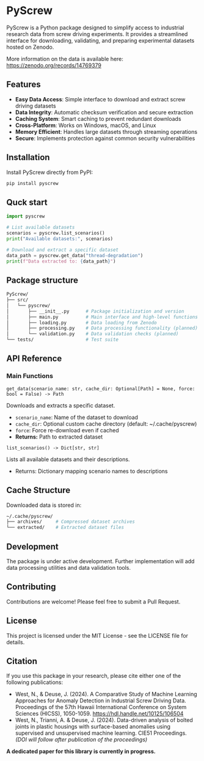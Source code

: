 # PyScrew

PyScrew is a Python package designed to simplify access to industrial research data from screw driving experiments. It provides a streamlined interface for downloading, validating, and preparing experimental datasets hosted on Zenodo.

More information on the data is available here: https://zenodo.org/records/14769379

## Features

- **Easy Data Access**: Simple interface to download and extract screw driving datasets
- **Data Integrity**: Automatic checksum verification and secure extraction
- **Caching System**: Smart caching to prevent redundant downloads
- **Cross-Platform**: Works on Windows, macOS, and Linux
- **Memory Efficient**: Handles large datasets through streaming operations
- **Secure**: Implements protection against common security vulnerabilities

## Installation

Install PyScrew directly from PyPI:

```bash
pip install pyscrew
```

## Quck start

```python 
import pyscrew

# List available datasets
scenarios = pyscrew.list_scenarios()
print("Available datasets:", scenarios)

# Download and extract a specific dataset
data_path = pyscrew.get_data("thread-degradation")
print(f"Data extracted to: {data_path}")
```

## Package structure

```bash
PyScrew/
├── src/
│   └── pyscrew/
│       ├── __init__.py      # Package initialization and version
│       ├── main.py          # Main interface and high-level functions
│       ├── loading.py       # Data loading from Zenodo
│       ├── processing.py    # Data processing functionality (planned)
│       └── validation.py    # Data validation checks (planned)
└── tests/                   # Test suite
```

## API Reference


### Main Functions
`get_data(scenario_name: str, cache_dir: Optional[Path] = None, force: bool = False) -> Path`

Downloads and extracts a specific dataset.

* `scenario_name`: Name of the dataset to download
* `cache_dir`: Optional custom cache directory (default: ~/.cache/pyscrew)
* `force`: Force re-download even if cached
* **Returns:** Path to extracted dataset

`list_scenarios() -> Dict[str, str]`

Lists all available datasets and their descriptions.

* Returns: Dictionary mapping scenario names to descriptions

## Cache Structure

Downloaded data is stored in:

```bash 
~/.cache/pyscrew/
├── archives/     # Compressed dataset archives
└── extracted/    # Extracted dataset files
```

## Development
The package is under active development. Further implementation will add data processing utilities and data validation tools. 

## Contributing
Contributions are welcome! Please feel free to submit a Pull Request.

## License
This project is licensed under the MIT License - see the LICENSE file for details.

## Citation
If you use this package in your research, please cite either one of the following publications:
* West, N., & Deuse, J. (2024). A Comparative Study of Machine Learning Approaches for Anomaly Detection in Industrial Screw Driving Data. Proceedings of the 57th Hawaii International Conference on System Sciences (HICSS), 1050-1059. https://hdl.handle.net/10125/106504
* West, N., Trianni, A. & Deuse, J. (2024). Data-driven analysis of bolted joints in plastic housings with surface-based anomalies using supervised and unsupervised machine learning. CIE51 Proceedings. _(DOI will follow after publication of the proceedings)_

**A dedicated paper for this library is currently in progress.**